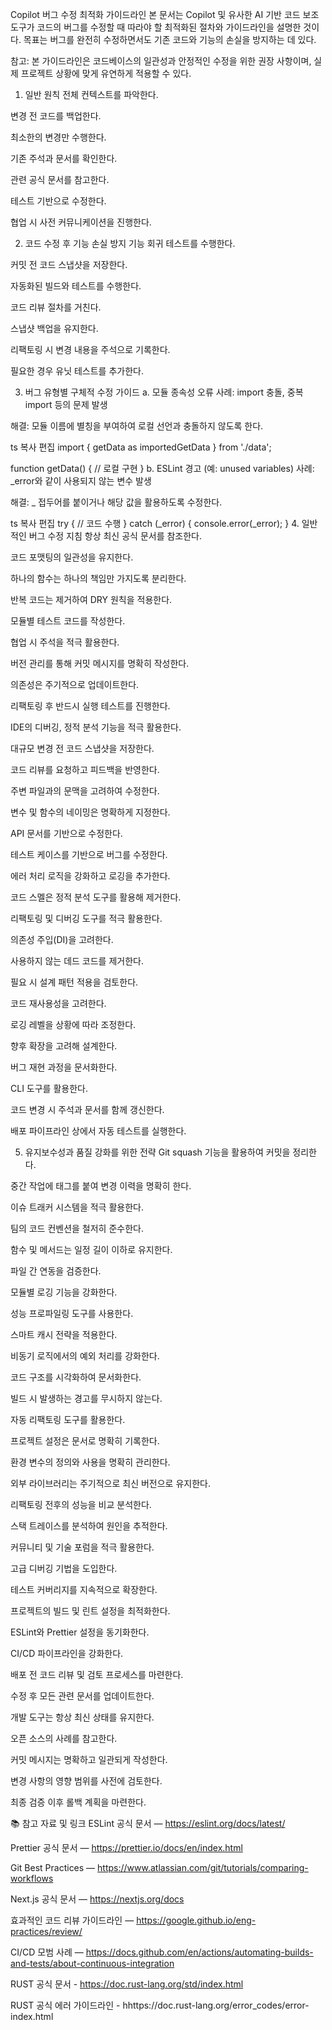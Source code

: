 Copilot 버그 수정 최적화 가이드라인
본 문서는 Copilot 및 유사한 AI 기반 코드 보조 도구가 코드의 버그를 수정할 때 따라야 할 최적화된 절차와 가이드라인을 설명한 것이다.
목표는 버그를 완전히 수정하면서도 기존 코드와 기능의 손실을 방지하는 데 있다.

참고: 본 가이드라인은 코드베이스의 일관성과 안정적인 수정을 위한 권장 사항이며, 실제 프로젝트 상황에 맞게 유연하게 적용할 수 있다.

1. 일반 원칙
전체 컨텍스트를 파악한다.

변경 전 코드를 백업한다.

최소한의 변경만 수행한다.

기존 주석과 문서를 확인한다.

관련 공식 문서를 참고한다.

테스트 기반으로 수정한다.

협업 시 사전 커뮤니케이션을 진행한다.

2. 코드 수정 후 기능 손실 방지
기능 회귀 테스트를 수행한다.

커밋 전 코드 스냅샷을 저장한다.

자동화된 빌드와 테스트를 수행한다.

코드 리뷰 절차를 거친다.

스냅샷 백업을 유지한다.

리팩토링 시 변경 내용을 주석으로 기록한다.

필요한 경우 유닛 테스트를 추가한다.

3. 버그 유형별 구체적 수정 가이드
a. 모듈 종속성 오류
사례: import 충돌, 중복 import 등의 문제 발생

해결: 모듈 이름에 별칭을 부여하여 로컬 선언과 충돌하지 않도록 한다.

ts
복사
편집
import { getData as importedGetData } from './data';

function getData() {
  // 로컬 구현
}
b. ESLint 경고 (예: unused variables)
사례: _error와 같이 사용되지 않는 변수 발생

해결: _ 접두어를 붙이거나 해당 값을 활용하도록 수정한다.

ts
복사
편집
try {
  // 코드 수행
} catch (_error) {
  console.error(_error);
}
4. 일반적인 버그 수정 지침
항상 최신 공식 문서를 참조한다.

코드 포맷팅의 일관성을 유지한다.

하나의 함수는 하나의 책임만 가지도록 분리한다.

반복 코드는 제거하여 DRY 원칙을 적용한다.

모듈별 테스트 코드를 작성한다.

협업 시 주석을 적극 활용한다.

버전 관리를 통해 커밋 메시지를 명확히 작성한다.

의존성은 주기적으로 업데이트한다.

리팩토링 후 반드시 실행 테스트를 진행한다.

IDE의 디버깅, 정적 분석 기능을 적극 활용한다.

대규모 변경 전 코드 스냅샷을 저장한다.

코드 리뷰를 요청하고 피드백을 반영한다.

주변 파일과의 문맥을 고려하여 수정한다.

변수 및 함수의 네이밍은 명확하게 지정한다.

API 문서를 기반으로 수정한다.

테스트 케이스를 기반으로 버그를 수정한다.

에러 처리 로직을 강화하고 로깅을 추가한다.

코드 스멜은 정적 분석 도구를 활용해 제거한다.

리팩토링 및 디버깅 도구를 적극 활용한다.

의존성 주입(DI)을 고려한다.

사용하지 않는 데드 코드를 제거한다.

필요 시 설계 패턴 적용을 검토한다.

코드 재사용성을 고려한다.

로깅 레벨을 상황에 따라 조정한다.

향후 확장을 고려해 설계한다.

버그 재현 과정을 문서화한다.

CLI 도구를 활용한다.

코드 변경 시 주석과 문서를 함께 갱신한다.

배포 파이프라인 상에서 자동 테스트를 실행한다.

5. 유지보수성과 품질 강화를 위한 전략
Git squash 기능을 활용하여 커밋을 정리한다.

중간 작업에 태그를 붙여 변경 이력을 명확히 한다.

이슈 트래커 시스템을 적극 활용한다.

팀의 코드 컨벤션을 철저히 준수한다.

함수 및 메서드는 일정 길이 이하로 유지한다.

파일 간 연동을 검증한다.

모듈별 로깅 기능을 강화한다.

성능 프로파일링 도구를 사용한다.

스마트 캐시 전략을 적용한다.

비동기 로직에서의 예외 처리를 강화한다.

코드 구조를 시각화하여 문서화한다.

빌드 시 발생하는 경고를 무시하지 않는다.

자동 리팩토링 도구를 활용한다.

프로젝트 설정은 문서로 명확히 기록한다.

환경 변수의 정의와 사용을 명확히 관리한다.

외부 라이브러리는 주기적으로 최신 버전으로 유지한다.

리팩토링 전후의 성능을 비교 분석한다.

스택 트레이스를 분석하여 원인을 추적한다.

커뮤니티 및 기술 포럼을 적극 활용한다.

고급 디버깅 기법을 도입한다.

테스트 커버리지를 지속적으로 확장한다.

프로젝트의 빌드 및 린트 설정을 최적화한다.

ESLint와 Prettier 설정을 동기화한다.

CI/CD 파이프라인을 강화한다.

배포 전 코드 리뷰 및 검토 프로세스를 마련한다.

수정 후 모든 관련 문서를 업데이트한다.

개발 도구는 항상 최신 상태를 유지한다.

오픈 소스의 사례를 참고한다.

커밋 메시지는 명확하고 일관되게 작성한다.

변경 사항의 영향 범위를 사전에 검토한다.

최종 검증 이후 롤백 계획을 마련한다.

📚 참고 자료 및 링크
ESLint 공식 문서 — https://eslint.org/docs/latest/

Prettier 공식 문서 — https://prettier.io/docs/en/index.html

Git Best Practices — https://www.atlassian.com/git/tutorials/comparing-workflows

Next.js 공식 문서 — https://nextjs.org/docs

효과적인 코드 리뷰 가이드라인 — https://google.github.io/eng-practices/review/

CI/CD 모범 사례 — https://docs.github.com/en/actions/automating-builds-and-tests/about-continuous-integration

RUST 공식 문서 - https://doc.rust-lang.org/std/index.html

RUST 공식 에러 가이드라인 - hhttps://doc.rust-lang.org/error_codes/error-index.html